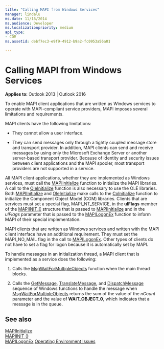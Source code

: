 ```yaml
---
title: "Calling MAPI from Windows Services"
manager: lindalu
ms.date: 11/16/2014
ms.audience: Developer
ms.localizationpriority: medium
api_type:
- COM
ms.assetid: debf7ec3-e9f9-4912-b9a2-fc0953a56a01
 
---
```


# Calling MAPI from Windows Services

**Applies to**: Outlook 2013 | Outlook 2016
  
To enable MAPI client applications that are written as Windows services to operate with MAPI-compliant service providers, MAPI imposes several limitations and requirements.
  
MAPI clients have the following limitations:
  
- They cannot allow a user interface.

- They can send messages only through a tightly coupled message store and transport provider. In addition, MAPI clients can send and receive messages by using only the Microsoft Exchange Server or another server-based transport provider. Because of identity and security issues between client applications and the MAPI spooler, most transport providers are not supported in a service.

All MAPI client applications, whether they are implemented as Windows services, must call the [MAPIInitialize](mapiinitialize.md) function to initialize the MAPI libraries. A call to the [OleInitialize](https://msdn.microsoft.com/library/ms690134%28v=VS.85%29.aspx) function is also necessary to use the OLE libraries. Both [MAPIInitialize](mapiinitialize.md) and [OleInitialize](https://msdn.microsoft.com/library/ms690134%28v=VS.85%29.aspx) make calls to the [CoInitialize](https://msdn.microsoft.com/library/ms678543%28VS.85%29.aspx) function to initialize the Component Object Model (COM) libraries. Clients that are services must set a special flag, MAPI_NT_SERVICE, in the **ulFlags** member of the [MAPIINIT_0](mapiinit_0.md) structure that is passed to [MAPIInitialize](mapiinitialize.md) and in the _ulFlags_ parameter that is passed to the [MAPILogonEx](mapilogonex.md) function to inform MAPI of their special implementation.
  
MAPI clients that are written as Windows services and written with the MAPI client interface have an additional requirement. They must set the MAPI_NO_MAIL flag in the call to [MAPILogonEx](mapilogonex.md). Other types of clients do not have to set a flag for logon because it is automatically set by MAPI.
  
To handle messages in an initialization thread, a MAPI client that is implemented as a service does the following:
  
1. Calls the [MsgWaitForMultipleObjects](https://msdn.microsoft.com/library/ms684242%28VS.85%29.aspx) function when the main thread blocks.

2. Calls the [GetMessage](https://msdn.microsoft.com/library/ms644936%28VS.85%29.aspx), [TranslateMessage](https://msdn.microsoft.com/library/ms644955%28VS.85%29.aspx), and [DispatchMessage](https://msdn.microsoft.com/library/ms644934%28VS.85%29.aspx) sequence of Windows functions to handle the message when [MsgWaitForMultipleObjects](https://msdn.microsoft.com/library/ms684242%28VS.85%29.aspx) returns the sum of the value of the _nCount_ parameter and the value of **WAIT_OBJECT_0**, which indicates that a message is in the queue.

## See also

[MAPIInitialize](mapiinitialize.md)  
[MAPIINIT_0](mapiinit_0.md)  
[MAPILogonEx](mapilogonex.md)
[Operating Environment Issues](operating-environment-issues.md)
